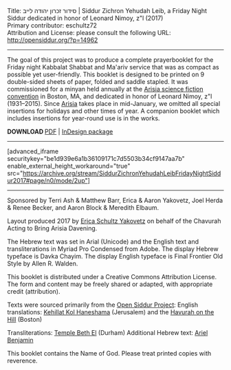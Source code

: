 <html>
<head></head>
<body>
Title: סידור זכרון יהודה לייב | Siddur Zichron Yehudah Leib, a Friday Night Siddur dedicated in honor of Leonard Nimoy, z"l (2017)<br />
Primary contributor: eschultz72<br />
Attribution and License: please consult the following URL: <a href="http://opensiddur.org/?p=14962">http://opensiddur.org/?p=14962</a>
<p />
<hr />

The goal of this project was to produce a complete prayerbooklet for the Friday night Kabbalat Shabbat and Ma'ariv service that was as compact as possible yet user-friendly. This booklet is designed to be printed on 9 double-sided sheets of paper, folded and saddle stapled. It was commissioned for a minyan held annually at the <a href="http://www.arisia.org">Arisia science fiction convention</a> in Boston, MA, and dedicated in honor of Leonard Nimoy, z"l (1931–2015). Since <a href="http://www.arisia.org">Arisia</a> takes place in mid-January, we omitted all special insertions for holidays and other times of year. A companion booklet which includes insertions for year-round use is in the works.

<strong>DOWNLOAD </strong><a href="https://opensiddur.org/wp-content/uploads/2017/01/Siddur-Zichron-Yehudah-Leib-Friday-Night-Siddur-2017.pdf">PDF</a> | <a href="https://opensiddur.org/wp-content/uploads/2017/01/Siddur-Zichron-Yehudah-Leib-Friday-Night-Siddur-2017.zip">InDesign package</a>

<hr />

[advanced_iframe securitykey="be1d939e6a1b36109171c7d5503b34cf9147aa7b" enable_external_height_workaround="true" src="https://archive.org/stream/SiddurZichronYehudahLeibFridayNightSiddur2017#page/n0/mode/2up"]

<hr />

Sponsored by Terri Ash &amp; Matthew Barr, Erica &amp; Aaron Yakovetz, Joel Herda &amp; Renee Becker, and Aaron Block &amp; Meredith Elbaum.

Layout produced 2017 by <a href="http://www.schultzyakovetz.com">Erica Schultz Yakovetz</a> on behalf of the Chavurah Acting to Bring Arisia Davening.

The Hebrew text was set in Arial (Unicode) and the English text and transliterations in Myriad Pro Condensed from Adobe. The display Hebrew typeface is Davka Chayim. The display English typeface is Final Frontier Old Style by Allen R. Walden.

This booklet is distributed under a Creative Commons Attribution License. The form and content may be freely shared or adapted, with appropriate credit (attribution).

Texts were sourced primarily from the <a href="https://opensiddur.org">Open Siddur Project</a>: 
English translations: <a href="https://opensiddur.org/prayers-for/special-days/sabbath/kabbalat-shabbat/the-seder- tefillah-for-shabbat-and-yom-tov-of-kehillat-kol-haneshama-jerusalem/">Kehillat Kol Haneshama</a> (Jerusalem) and the <a href="https://opensiddur.org/prayers-for/special-days/sabbath/kabbalat-shabbat/siddur-on-the-hill-adapted-by-aharon-varady/">Havurah on the Hill</a> (Boston)

Transliterations: <a href="http://www.betheldurham.org/docs/transliteration_erev_shabbat.pdf">Temple Beth El</a> (Durham)
Additional Hebrew text: <a href="http://siddur.arielbenjamin.com/texts">Ariel Benjamin</a>

This booklet contains the Name of God. Please treat printed copies with reverence.
</body>
</html>